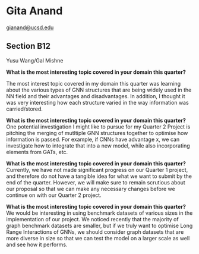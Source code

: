 ---
---

# Gita Anand
gianand@ucsd.edu

## Section B12
Yusu Wang/Gal Mishne

**What is the most interesting topic covered in your domain this quarter?**

The most interest topic covered in my domain this quarter was learning 
about the various types of GNN structures that are being widely used in 
the NN field and their advantages and disadvantages. In addition, I 
thought it was very interesting how each structure varied in the way 
information was carried/stored.

**What is the most interesting topic covered in your domain this quarter?**
One potential investigation I might like to pursue for my Quarter 2 
Project is pitching the merging of mutltiple GNN structures together to 
optimise how information is passed. For example, if CNNs have advantage x, 
we can investigate how to integrate that into a new model, while also 
incorporating elements from GATs, etc.

**What is the most interesting topic covered in your domain this quarter?**
Currently, we have not made significant progress on our Quarter 1 project, 
and therefore do not have a tangible idea for what we want to submit by 
the end of the quarter. However, we will make sure to remain scrutious 
about our proposal so that we can make any necessary changes before we 
continue on with our Quarter 2 project.

**What is the most interesting topic covered in your domain this quarter?**
We would be interesting in using benchmark datasets of various sizes in 
the implementation of our project. We noticed recently that the majority 
of graph benchmark datasets are smaller, but if we truly want to optimise 
Long Range Interactions of GNNs, we should consider graph datasets that 
are more diverse in size so that we can test the model on a larger scale 
as well and see how it performs.

